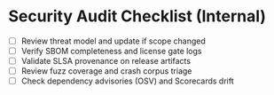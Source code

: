 
# Security Audit Checklist (Internal)
- [ ] Review threat model and update if scope changed
- [ ] Verify SBOM completeness and license gate logs
- [ ] Validate SLSA provenance on release artifacts
- [ ] Review fuzz coverage and crash corpus triage
- [ ] Check dependency advisories (OSV) and Scorecards drift
